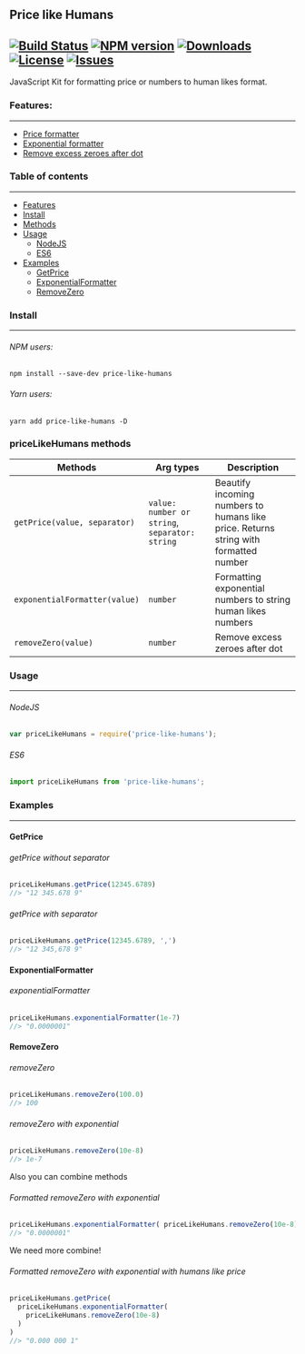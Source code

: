 ## Price like Humans
[![Build Status](https://travis-ci.org/irodger/price-like-humans.svg?branch=master)](https://travis-ci.org/irodger/price-like-humans)
[![NPM version](https://badge.fury.io/js/price-like-humans.svg)](http://badge.fury.io/js/price-like-humans)
[![Downloads](https://img.shields.io/npm/dm/price-like-humans.svg)](http://npm-stat.com/charts.html?package=price-like-humans)
[![License](https://img.shields.io/github/license/irodger/price-like-humans.svg?style=flat-square)](https://npmjs.org/package/price-like-humans)
[![Issues](https://img.shields.io/github/issues/irodger/price-like-humans.svg?style=flat-square)](https://github.com/DeanNeal/price-like-humans/issues)
----
JavaScript Kit for formatting price or numbers to human likes format.
  
### Features:
----
- [Price formatter](#getprice)
- [Exponential formatter](#exponentialformatter)
- [Remove excess zeroes after dot](#removezero)

### Table of contents
----
- [Features](#features)
- [Install](#install)
- [Methods](#pricelikehumans-methods)
- [Usage](#usage)
  - [NodeJS](#nodejs)
  - [ES6](#es6)
- [Examples](#examples)
  - [GetPrice](#getprice)
  - [ExponentialFormatter](#exponentialformatter)
  - [RemoveZero](#removezero)


### Install
----
###### NPM users:
```
npm install --save-dev price-like-humans
```

###### Yarn users:
```
yarn add price-like-humans -D
```

### priceLikeHumans methods
| Methods | Arg types | Description |
| --- | --- | --- |
| `getPrice(value, separator)` | `value: number or string`, `separator: string` | Beautify incoming numbers to humans like price. Returns string with formatted number |
| `exponentialFormatter(value)` | `number` | Formatting exponential numbers to string human likes numbers |
| `removeZero(value)` | `number` | Remove excess zeroes after dot |

### Usage
----
###### NodeJS
```javascript
var priceLikeHumans = require('price-like-humans');
```

###### ES6
```javascript
import priceLikeHumans from 'price-like-humans';
```

### Examples
----
#### GetPrice
###### getPrice without separator   
```javascript
priceLikeHumans.getPrice(12345.6789) 
//> "12 345.678 9"
```

###### getPrice with separator
```javascript
priceLikeHumans.getPrice(12345.6789, ',') 
//> "12 345,678 9"
```

#### ExponentialFormatter
###### exponentialFormatter   
```javascript
priceLikeHumans.exponentialFormatter(1e-7) 
//> "0.0000001"
```

#### RemoveZero
###### removeZero
```javascript
priceLikeHumans.removeZero(100.0) 
//> 100
```

###### removeZero with exponential
```javascript
priceLikeHumans.removeZero(10e-8) 
//> 1e-7
```
Also you can combine methods
###### Formatted removeZero with exponential
```javascript
priceLikeHumans.exponentialFormatter( priceLikeHumans.removeZero(10e-8) )
//> "0.0000001"
```
We need more combine!
###### Formatted removeZero with exponential with humans like price
```javascript
priceLikeHumans.getPrice( 
  priceLikeHumans.exponentialFormatter( 
    priceLikeHumans.removeZero(10e-8) 
  ) 
)
//> "0.000 000 1"
```
